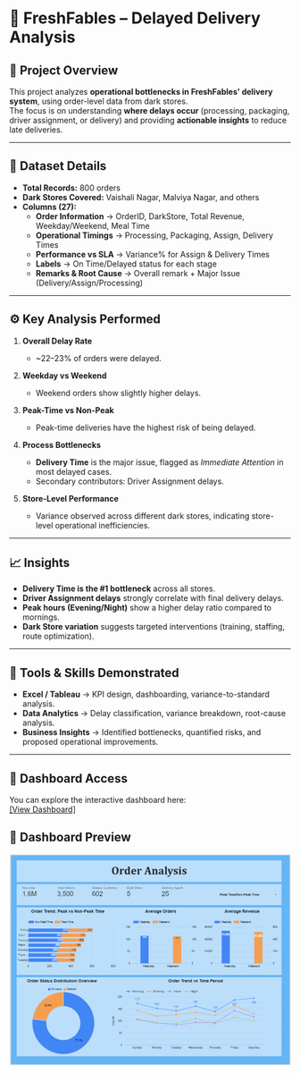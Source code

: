 # 🚚 FreshFables – Delayed Delivery Analysis

## 📝 Project Overview  
This project analyzes **operational bottlenecks in FreshFables' delivery system**, using order-level data from dark stores.  
The focus is on understanding **where delays occur** (processing, packaging, driver assignment, or delivery) and providing **actionable insights** to reduce late deliveries.

---

## 📂 Dataset Details  

- **Total Records:** 800 orders  
- **Dark Stores Covered:** Vaishali Nagar, Malviya Nagar, and others  
- **Columns (27):**
  - **Order Information** → OrderID, DarkStore, Total Revenue, Weekday/Weekend, Meal Time  
  - **Operational Timings** → Processing, Packaging, Assign, Delivery Times  
  - **Performance vs SLA** → Variance% for Assign & Delivery Times  
  - **Labels** → On Time/Delayed status for each stage  
  - **Remarks & Root Cause** → Overall remark + Major Issue (Delivery/Assign/Processing)  

---

## ⚙️ Key Analysis Performed  

1. **Overall Delay Rate**  
   - ~22–23% of orders were delayed.  

2. **Weekday vs Weekend**  
   - Weekend orders show slightly higher delays.  

3. **Peak-Time vs Non-Peak**  
   - Peak-time deliveries have the highest risk of being delayed.  

4. **Process Bottlenecks**  
   - **Delivery Time** is the major issue, flagged as *Immediate Attention* in most delayed cases.  
   - Secondary contributors: Driver Assignment delays.  

5. **Store-Level Performance**  
   - Variance observed across different dark stores, indicating store-level operational inefficiencies.  

---

## 📈 Insights  

- **Delivery Time is the #1 bottleneck** across all stores.  
- **Driver Assignment delays** strongly correlate with final delivery delays.  
- **Peak hours (Evening/Night)** show a higher delay ratio compared to mornings.  
- **Dark Store variation** suggests targeted interventions (training, staffing, route optimization).  

---

## 🚀 Tools & Skills Demonstrated  

- **Excel / Tableau** → KPI design, dashboarding, variance-to-standard analysis.  
- **Data Analytics** → Delay classification, variance breakdown, root-cause analysis.  
- **Business Insights** → Identified bottlenecks, quantified risks, and proposed operational improvements.  

---

## 🔗 Dashboard Access  

You can explore the interactive dashboard here:  
[[View Dashboard]](https://lookerstudio.google.com/u/0/reporting/e94315db-5f74-4944-a300-9dcfedd48d65/page/wA2SF)

## 📸 Dashboard Preview 

![Overview Dashboard](https://github.com/ritom0/Operation-Process-Analysis-Dashboard/blob/main/Order%20Analysis.png)


